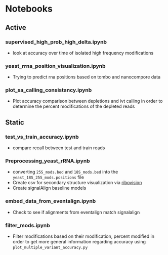 # Notebooks

## Active
### supervised_high_prob_high_delta.ipynb   
* look at accuracy over time of isolated high frequency modifications 

### yeast_rrna_position_visualization.ipynb
* Trying to predict rna positions based on tombo and nanocompore data

### plot_sa_calling_consistancy.ipynb
* Plot accuracy comparison between depletions and ivt calling in order to determine the percent modifications of the depleted reads 


## Static

### test_vs_train_accuracy.ipynb   
* compare recall between test and train reads

### Preprocessing_yeast_rRNA.ipynb
* converting `25S_mods.bed` and `18S_mods.bed` into the `yeast_18S_25S_mods.positions` file
* Create csv for secondary structure visualization via [ribovision](http://apollo.chemistry.gatech.edu/RiboVision/)
* Create signalAlign baseline models 

### embed_data_from_eventalign.ipynb
* Check to see if alignments from eventalign match signalalign

### filter_mods.ipynb
* Filter modifications based on their modification, percent modified in order to get more general information regarding accuracy using `plot_multiple_variant_accuracy.py`
                      
